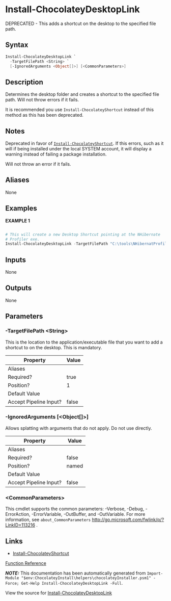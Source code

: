 ﻿---
Order: 200
Title: Install-ChocolateyDesktopLink
Description: Information on Install-ChocolateyDesktopLink function
RedirectFrom: docs/helpers-install-chocolatey-desktop-link
---

# Install-ChocolateyDesktopLink

<!-- This documentation is automatically generated from https://github.com/chocolatey/choco/blob/stable/src/chocolatey.resources/helpers/functions/Install-ChocolateyDesktopLink.ps1 using https://github.com/chocolatey/choco/blob/stable/GenerateDocs.ps1. Contributions are welcome at the original location(s). -->

DEPRECATED - This adds a shortcut on the desktop to the specified file path.

## Syntax

~~~powershell
Install-ChocolateyDesktopLink `
  -TargetFilePath <String> `
  [-IgnoredArguments <Object[]>] [<CommonParameters>]
~~~

## Description

Determines the desktop folder and creates a shortcut to the specified
file path. Will not throw errors if it fails.

It is recommended you use `Install-ChocolateyShortcut` instead of this
method as this has been deprecated.

## Notes

Deprecated in favor of [`Install-ChocolateyShortcut`](./install-chocolateyshortcut).
If this errors, such as it will if being installed under the local
SYSTEM account, it will display a warning instead of failing a package
installation.

Will not throw an error if it fails.

## Aliases

None

## Examples

 **EXAMPLE 1**

~~~powershell

# This will create a new Desktop Shortcut pointing at the NHibernate
# Profiler exe.
Install-ChocolateyDesktopLink -TargetFilePath "C:\tools\NHibernatProfiler\nhprof.exe"
~~~

## Inputs

None

## Outputs

None

## Parameters

###  -TargetFilePath &lt;String&gt;
This is the location to the application/executable file that you want to
add a shortcut to on the desktop.  This is mandatory.

Property               | Value
---------------------- | -----
Aliases                |
Required?              | true
Position?              | 1
Default Value          |
Accept Pipeline Input? | false

###  -IgnoredArguments [&lt;Object[]&gt;]
Allows splatting with arguments that do not apply. Do not use directly.

Property               | Value
---------------------- | -----
Aliases                |
Required?              | false
Position?              | named
Default Value          |
Accept Pipeline Input? | false

### &lt;CommonParameters&gt;

This cmdlet supports the common parameters: -Verbose, -Debug, -ErrorAction, -ErrorVariable, -OutBuffer, and -OutVariable. For more information, see `about_CommonParameters` http://go.microsoft.com/fwlink/p/?LinkID=113216 .


## Links

 * [Install-ChocolateyShortcut](./install-chocolateyshortcut)


[Function Reference](./)

***NOTE:*** This documentation has been automatically generated from `Import-Module "$env:ChocolateyInstall\helpers\chocolateyInstaller.psm1" -Force; Get-Help Install-ChocolateyDesktopLink -Full`.

View the source for [Install-ChocolateyDesktopLink](https://github.com/chocolatey/choco/blob/stable/src/chocolatey.resources/helpers/functions/Install-ChocolateyDesktopLink.ps1)
